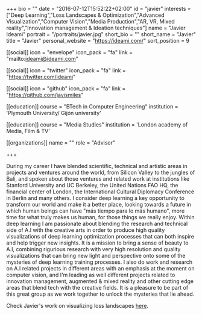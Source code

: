 +++
bio = ""
date = "2016-07-12T15:52:22+02:00"
id = "javier"
interests = ["Deep Learning","Loss Landscapes & Optimization","Advanced Visualization","Computer Vision","Media Production","AR, VR, Mixed reality","Innovation management & Ideation techniques"]
name = "Javier Ideami"
portrait = "/portraits/javier.jpg"
short_bio = ""
short_name = "Javier"
title = "Javier"
personal_website = "https://ideami.com/"
sort_position = 9

[[social]]
    icon = "envelope"
    icon_pack = "fa"
    link = "mailto:ideami@ideami.com"

[[social]]
    icon = "twitter"
    icon_pack = "fa"
    link = "https://twitter.com/ideami"

[[social]]
    icon = "github"
    icon_pack = "fa"
    link = "https://github.com/javismiles"

[[education]]
    course = "BTech in Computer Engineering"
    institution = 'Plymouth University/ Gijón university'

[[education]]
    course = "Media Studies"
    institution = 'London academy of Media, Film & TV'

[[organizations]]
    name = ""
    role = "Advisor"

+++

During my career I have blended scientific, technical and artistic areas in projects and ventures around the world, from Silicon Valley to the jungles of Bali, and spoken about those ventures and related work at institutions like Stanford University and UC Berkeley, the United Nations FAO HQ, the financial center of London, the International Cultural Diplomacy Conference in Berlin and many others. I consider deep learning a key opportunity to transform our world and make it a better place, looking towards a future in which human beings can have "más tiempo para lo más humano", more time for what truly makes us human, for those things we really enjoy. Within deep learning I am passionate about blending the research and technical side of A.I with the creative arts in order to produce high quality visualizations of deep learning optimization processes that can both inspire and help trigger new insights. It is a mission to bring a sense of beauty to A.I, combining rigurious research with very high resolution and quality visualizations that can bring new light and perspective onto some of the mysteries of deep learning training processes. I also do work and research on A.I related projects in different areas with an emphasis at the moment on computer vision, and I'm leading as well different projects related to innovation management, augmented & mixed reality and other cutting edge areas that blend tech with the creative fields.
It is a pleasure to be part of this great group as we work together to unlock the mysteries that lie ahead.

Check Javier's work on visualizing loss landscapes [here](http://losslandscape.com/). 


